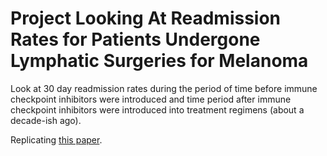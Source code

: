 # Project Looking At Readmission Rates for Patients Undergone Lymphatic Surgeries for Melanoma

Look at 30 day readmission rates during the period of time before immune checkpoint inhibitors were introduced and time period after immune checkpoint inhibitors were introduced into treatment regimens (about a decade-ish ago).

Replicating [this paper](https://journals.lww.com/annalsplasticsurgery/abstract/2017/11000/identification_of_risk_factors_in_lymphatic.22.aspx).
